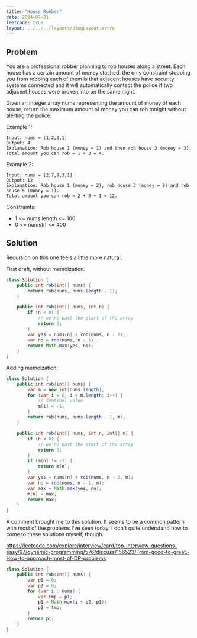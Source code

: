 ```yaml
---
title: "House Robber"
date: 2024-07-21
leetcode: true
layout: ../../../layouts/BlogLayout.astro
---
```


## Problem

You are a professional robber planning to rob houses along a street. Each house has a certain amount of money stashed, the only constraint stopping you from robbing each of them is that adjacent houses have security systems connected and it will automatically contact the police if two adjacent houses were broken into on the same night.

Given an integer array nums representing the amount of money of each house, return the maximum amount of money you can rob tonight without alerting the police.

Example 1:

```text
Input: nums = [1,2,3,1]
Output: 4
Explanation: Rob house 1 (money = 1) and then rob house 3 (money = 3).
Total amount you can rob = 1 + 3 = 4.
```

Example 2:

```text
Input: nums = [2,7,9,3,1]
Output: 12
Explanation: Rob house 1 (money = 2), rob house 3 (money = 9) and rob house 5 (money = 1).
Total amount you can rob = 2 + 9 + 1 = 12.
```

Constraints:

- 1 <= nums.length <= 100
- 0 <= nums[i] <= 400

## Solution

Recursion on this one feels a little more natural.

First draft, without memoization.

```java
class Solution {
    public int rob(int[] nums) {
        return rob(nums, nums.length - 1);
    }

    public int rob(int[] nums, int n) {
        if (n < 0) {
            // we're past the start of the array
            return 0;
        }
        var yes = nums[n] + rob(nums, n - 2);
        var no = rob(nums, n - 1);
        return Math.max(yes, no);
    }
}
```

Adding memoization:

```java
class Solution {
    public int rob(int[] nums) {
        var m = new int[nums.length];
        for (var i = 0; i < m.length; i++) {
            // sentinel value
            m[i] = -1;
        }
        return rob(nums, nums.length - 1, m);
    }

    public int rob(int[] nums, int n, int[] m) {
        if (n < 0) {
            // we're past the start of the array
            return 0;
        }
        if (m[n] != -1) {
            return m[n];
        }
        var yes = nums[n] + rob(nums, n - 2, m);
        var no = rob(nums, n - 1, m);
        var max = Math.max(yes, no);
        m[n] = max;
        return max;
    }
}
```

A comment brought me to this solution. It seems to be a common pattern with most of the problems I've seen today. I don't quite understand how to come to these solutions myself, though.

<https://leetcode.com/explore/interview/card/top-interview-questions-easy/97/dynamic-programming/576/discuss/156523/From-good-to-great.-How-to-approach-most-of-DP-problems>

```java
class Solution {
    public int rob(int[] nums) {
        var p1 = 0;
        var p2 = 0;
        for (var i : nums) {
            var tmp = p1;
            p1 = Math.max(i + p2, p1);
            p2 = tmp;
        }
        return p1;
    }
}
```
